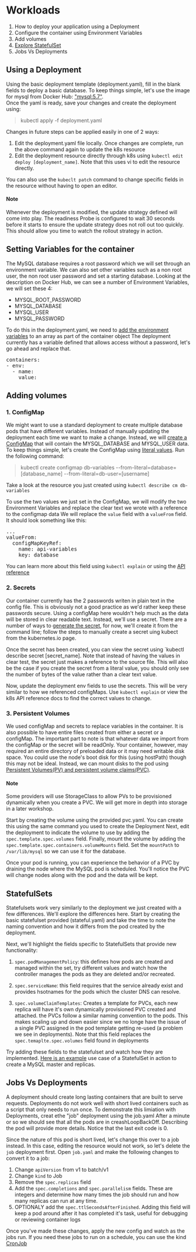 # Workloads

1. How to deploy your application using a Deployment
2. Configure the container using Environment Variables
3. Add volumes
4. [Explore StatefulSet](https://cloud.google.com/kubernetes-engine/docs/concepts/statefulset)
5. Jobs Vs Deployments

## Using a Deployment

Using the basic deployment template (deployment.yaml), fill in the blank fields to deploy a basic database. To keep things simple, let's use the image for mysql from Docker Hub: ["mysql:5.7"](https://hub.docker.com/_/mysql).  
Once the yaml is ready, save your changes and create the deployment using:

> kubectl apply -f deployment.yaml

Changes in future steps can be applied easily in one of 2 ways:
1. Edit the deployment.yaml file locally. Once changes are complete, run the above command again to update the k8s resource
2. Edit the deployment resource directly through k8s using `kubectl edit deploy [deployment_name]`. Note that this uses vi to edit the resource directly.  

You can also use the `kubeclt patch` command to change specific fields in the resource without having to open an editor.

#### Note
Whenever the deployment is modified, the update strategy defined will come into play. The readiness Probe is configured to wait 30 seconds before it starts to ensure the update strategy does not roll out too quickly. This should allow you time to watch the rollout strategy in action. 

## Setting Variables for the container

The MySQL database requires a root password which we will set through an environment variable. We can also set other variables such as a non root user, the non root user password and set a starting database.
Looking at the description on Docker Hub, we can see a number of Environment Variables, we will set these 4:

- MYSQL_ROOT_PASSWORD
- MYSQL_DATABASE
- MYSQL_USER
- MYSQL_PASSWORD

To do this in the deployment.yaml, we need to [add the environment variables](https://kubernetes.io/docs/tasks/inject-data-application/define-environment-variable-container/#using-environment-variables-inside-of-your-config) to an array as part of the container object
The deployment currently has a variable defined that allows access without a password, let's go ahead and replace that.

<pre>
containers:
- env:
  - name:
    value:
</pre>

## Adding volumes

### 1. ConfigMap

We might want to use a standard deployment to create multiple database pods that have different variables. Instead of manually updating the deployment each time we want to make a change. Instead, we will [create a ConfigMap](https://kubernetes.io/docs/tasks/configure-pod-container/configure-pod-configmap/) that will contain the MYSQL_DATABASE and MYSQL_USER data.
To keep things simple, let's create the ConfigMap using [literal values](https://kubernetes.io/docs/tasks/configure-pod-container/configure-pod-configmap/#create-configmaps-from-literal-values). Run the following command:

> kubectl create configmap db-variables --from-literal=database=[database_name] --from-literal=db-user=[username]

Take a look at the resource you just created using `kubectl describe cm db-variables`

To use the two values we just set in the ConfigMap, we will modify the two Environment Variables and replace the clear text we wrote with a reference to the configmap data
We will replace the `value` field with a `valueFrom` field. It should look something like this:

<pre>
...
valueFrom:  
  configMapKeyRef:  
    name: api-variables  
    key: database
</pre>

You can learn more about this field using `kubectl explain` or using the [API reference](https://kubernetes.io/docs/reference/generated/kubernetes-api/v1.13/#container-v1-core)

### 2. Secrets

Our container currently has the 2 passwords writen in plain text in the config file. This is obviously not a good practice as we'd rather keep these passwords secure. Using a configMap here wouldn't help much as the data will be stored in clear readable text. Instead, we'll use a secret.
There are a number of ways to [generate the secret](https://kubernetes.io/docs/concepts/configuration/secret/#creating-your-own-secrets), for now, we'll create it from the command line; follow the steps to manually create a secret uing kubect from the kubernetes.io page.

Once the secret has been created, you can view the secret using `kubectl describe secret [secret_name]. Note that instead of having the values in clear test, the secret just makes a reference to the source file. This will also be the case if you create the secret from a literal value, you should only see the number of bytes of the value rather than a clear text value.

Now, update the deployment env fields to use the secrets. This will be very similar to how we referenced configMaps. Use `kubectl explain` or view the k8s API reference docs to find the correct values to change.

### 3. Persistent Volumes

We used configMap and secrets to replace variables in the container. It is also possible to have entire files created from either a secret or a configMap. The important part to note is that whatever data we import from the configMap or the secret will be readOnly.
Your container, however, may required an entire directory of preloaded data or it may need writable disk space. You could use the node's boot disk for this (using hostPath) though this may not be ideal. Instead, we can mount disks to the pod using [Persistent Volumes(PV) and persistent volume claims(PVC)](https://kubernetes.io/docs/concepts/storage/persistent-volumes/).

#### Note
Some providers will use StorageClass to allow PVs to be provisioned dynamically when you create a PVC. We will get more in depth into storage in a later workshop.	

Start by creating the volume using the provided pvc.yaml. You can create this using the same command you used to create the Deployment
Next, edit the deployment to indicate the volume to use by adding the `spec.template.spec.volumes` field.
Finally, mount the volume by adding the `spec.template.spec.containers.volumeMounts` field. Set the `mountPath` to `/var/lib/mysql` so we can use it for the database.

Once your pod is running, you can experience the behavior of a PVC by draining the node where the MySQL pod is scheduled. You'll notice the PVC will change nodes along with the pod and the data will be kept.

## StatefulSets

Statefulsets work very similarly to the deployment we just created with a few differences. We'll explore the differences here.
Start by creating the basic statefulset provided (stateful.yaml) and take the time to note the naming convention and how it differs from the pod created by the deployment.

Next, we'll highlight the fields specific to StatefulSets that provide new functionality:

1. `spec.podManagementPolicy`: this defines how pods are created and managed within the set, try different values and watch how the controller manages the pods as they are deleted and/or recreated.

2. `spec.serviceName`: this field requires that the service already exist and provides hsotnames for the pods which the cluster DNS can resolve.

3. `spec.volumeClaimTemplates`: Creates a template for PVCs, each new replica will have it's own dynamically provisioned PVC created and attached. the PVCs follow a similar naming convention to the pods. This makes scaling up and down easier since we no longe have the issue of a single PVC assigned in the pod template getting re-used (a problem we see in deployments). Note that this field replaces the `spec.temaplte.spec.volumes` field found in deployments

Try adding these fields to the statefulset and watch how they are implemented.
[Here is an example](https://kubernetes.io/docs/tasks/run-application/run-replicated-stateful-application/) use case of a StatefulSet in action to create a MySQL master and replicas.


## Jobs Vs Deployments

A deployment should create long lasting containers that are built to serve requests. Deployments do not work well with short lived containers such as a script that only needs to run once.
To demonstrate this limiation with Deployments, creat ethe "job" deployment using the job.yaml
After a minute or so we should see that all the pods are in creashLoopBackOff. Describing the pod will provide more details. Notice that the last exit code is 0.

Since the nature of this pod is short lived, let's change this over to a job instead. In this case, editing the resource would not work, so let's delete the `job` deployment first.
Open `job.yaml` and make the following changes to convert it to a job:

1. Change `apiVersion` from v1 to batch/v1
2. Change `kind` to Job
3. Remove the `spec.replicas` field
4. Add the `spec.completions` and `spec.parallelism` fields. These are integers and determine how many times the job should run and how many replicas can run at any time.
5. OPTIONALY add the `spec.ttlSecondsAfterFinished`. Adding this field will keep a pod around after it has completed it's task, useful for debugging or reviewing container logs

Once you've made these changes, apply the new config and watch as the jobs run.
If you need these jobs to run on a schedule, you can use the kind [CronJob](https://kubernetes.io/docs/concepts/workloads/controllers/cron-jobs/)
